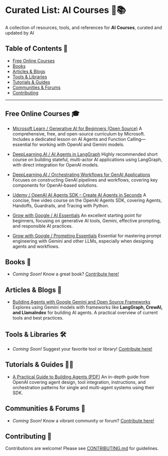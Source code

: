 # Curated List: AI Courses 🤖📚

A collection of resources, tools, and references for **AI Courses**, curated and updated by AI

## Table of Contents 📑

- [Free Online Courses](#free-online-courses-)
- [Books](#books-)
- [Articles & Blogs](#articles--blogs-)
- [Tools & Libraries](#tools--libraries-)
- [Tutorials & Guides](#tutorials--guides-)
- [Communities & Forums](#communities--forums-)
- [Contributing](#contributing-)

---

## Free Online Courses 🎓

- [Microsoft Learn / Generative AI for Beginners (Open Source)](https://microsoft.github.io/generative-ai-for-beginners/)
  A comprehensive, free, and open-source curriculum by Microsoft. Includes a dedicated lesson on AI Agents and Function Calling—essential for working with OpenAI and Gemini models.

- [DeepLearning.AI / AI Agents in LangGraph](https://www.deeplearning.ai/short-courses/ai-agents-in-langgraph/)
  Highly recommended short course on building stateful, multi-actor AI applications using LangGraph, with direct integration for OpenAI models.

- [DeepLearning.AI / Orchestrating Workflows for GenAI Applications](https://www.deeplearning.ai/short-courses/orchestrating-workflows-for-genai-applications/)
  Focuses on constructing GenAI pipelines and workflows, covering key components for OpenAI-based solutions.

- [Udemy / OpenAI AI Agents SDK – Create AI Agents in Seconds](https://www.udemy.com/course/openai-ai-agents-sdk-create-ai-agents-in-seconds/?srsltid=AfmBOoqqI5VV2OinZQ5JP11nyG8iWLkWkleQGX4HQc8eZZPXkVNdqfkR)
  A concise, free video course on the OpenAI Agents SDK, covering Agents, Handoffs, Guardrails, and Tracing with Python.

- [Grow with Google / AI Essentials](https://grow.google/ai-essentials/)
  An excellent starting point for beginners, focusing on generative AI tools, Gemini, effective prompting, and responsible AI practices.

- [Grow with Google / Prompting Essentials](https://grow.google/prompting-essentials/)
  Essential for mastering prompt engineering with Gemini and other LLMs, especially when designing agents and workflows.

## Books 📖

- *Coming Soon!*
  Know a great book? [Contribute here!](CONTRIBUTING.md)

## Articles & Blogs 📝

- [Building Agents with Google Gemini and Open Source Frameworks](https://developers.googleblog.com/en/building-agents-google-gemini-open-source-frameworks/)
  Explores using Gemini models with frameworks like **LangGraph, CrewAI, and LlamaIndex** for building AI agents. A practical overview of current tools and best practices.

## Tools & Libraries 🛠️

- *Coming Soon!*
  Suggest your favorite tool or library! [Contribute here!](CONTRIBUTING.md)

## Tutorials & Guides 🧑‍💻

- [A Practical Guide to Building Agents (PDF)](https://cdn.openai.com/business-guides-and-resources/a-practical-guide-to-building-agents.pdf)
  An in-depth guide from OpenAI covering agent design, tool integration, instructions, and orchestration patterns for single and multi-agent systems using their SDK.

## Communities & Forums 💬

- *Coming Soon!*
  Know a vibrant community or forum? [Contribute here!](CONTRIBUTING.md)

## Contributing 🤝

Contributions are welcome! Please see [CONTRIBUTING.md](CONTRIBUTING.md) for guidelines.

